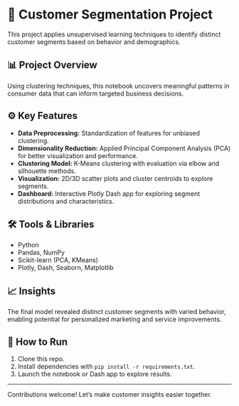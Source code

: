 # 👥 Customer Segmentation Project

This project applies unsupervised learning techniques to identify distinct customer segments based on behavior and demographics.

## 📊 Project Overview
Using clustering techniques, this notebook uncovers meaningful patterns in consumer data that can inform targeted business decisions.

## ⚙️ Key Features
- **Data Preprocessing:** Standardization of features for unbiased clustering.
- **Dimensionality Reduction:** Applied Principal Component Analysis (PCA) for better visualization and performance.
- **Clustering Model:** K-Means clustering with evaluation via elbow and silhouette methods.
- **Visualization:** 2D/3D scatter plots and cluster centroids to explore segments.
- **Dashboard:** Interactive Plotly Dash app for exploring segment distributions and characteristics.

## 🛠 Tools & Libraries
- Python
- Pandas, NumPy
- Scikit-learn (PCA, KMeans)
- Plotly, Dash, Seaborn, Matplotlib

## 📈 Insights
The final model revealed distinct customer segments with varied behavior, enabling potential for personalized marketing and service improvements.

## 🚀 How to Run
1. Clone this repo.
2. Install dependencies with `pip install -r requirements.txt`.
3. Launch the notebook or Dash app to explore results.



---

Contributions welcome! Let’s make customer insights easier together.
